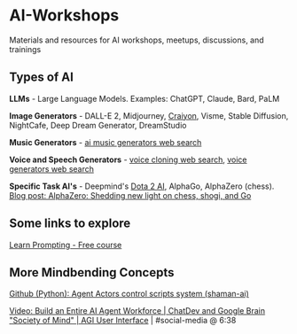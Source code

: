 # AI-Workshops
Materials and resources for AI workshops, meetups, discussions, and trainings

## Types of AI
**LLMs** - Large Language Models. Examples: ChatGPT, Claude, Bard, PaLM

**Image Generators** - DALL-E 2, Midjourney, [Craiyon](https://www.craiyon.com/), Visme, Stable Diffusion, NightCafe, Deep Dream Generator, DreamStudio

**Music Generators** - [ai music generators web search](https://www.google.com/search?q=ai+music+generators)

**Voice and Speech Generators** - [voice cloning web search](https://www.google.com/search?q=ai+voice+cloning), [voice generators web search](https://www.google.com/search?q=ai+voice+generators)

**Specific Task AI's** - Deepmind's [Dota 2 AI](https://openai.com/research?topics=dota-2), AlphaGo, AlphaZero (chess). [Blog post: AlphaZero: Shedding new light on chess, shogi, and Go](https://deepmind.google/discover/blog/alphazero-shedding-new-light-on-chess-shogi-and-go/)


## Some links to explore
[Learn Prompting - Free course](https://learnprompting.org/)


## More Mindbending Concepts
[Github (Python): Agent Actors control scripts system (shaman-ai)](https://github.com/shaman-ai/agent-actors)

[Video: Build an Entire AI Agent Workforce | ChatDev and Google Brain "Society of Mind" | AGI User Interface](https://youtu.be/5Zj_zstLLP4?si=MJdUAvnJsOV_tGwd) | #social-media @ 6:38


